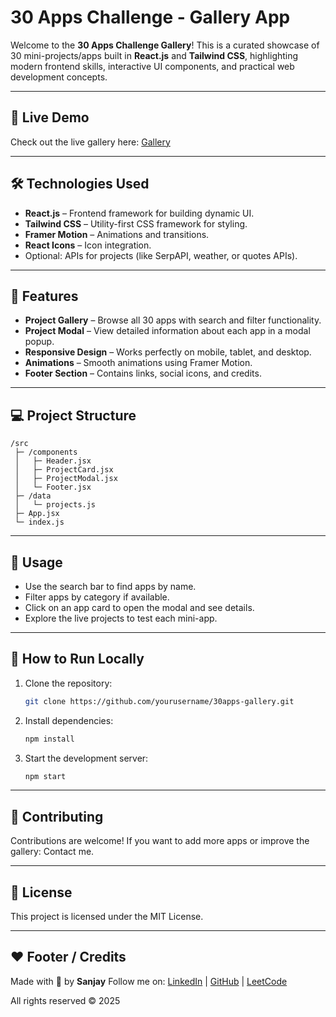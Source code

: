 # 30 Apps Challenge - Gallery App

Welcome to the **30 Apps Challenge Gallery**! This is a curated showcase of 30 mini-projects/apps built in **React.js** and **Tailwind CSS**, highlighting modern frontend skills, interactive UI components, and practical web development concepts.

---

## 🌟 Live Demo

Check out the live gallery here: [Gallery](https://30appsgallery.vercel.app/)

---

## 🛠️ Technologies Used

* **React.js** – Frontend framework for building dynamic UI.
* **Tailwind CSS** – Utility-first CSS framework for styling.
* **Framer Motion** – Animations and transitions.
* **React Icons** – Icon integration.
* Optional: APIs for projects (like SerpAPI, weather, or quotes APIs).

---

## 📂 Features

* **Project Gallery** – Browse all 30 apps with search and filter functionality.
* **Project Modal** – View detailed information about each app in a modal popup.
* **Responsive Design** – Works perfectly on mobile, tablet, and desktop.
* **Animations** – Smooth animations using Framer Motion.
* **Footer Section** – Contains links, social icons, and credits.

---

## 💻 Project Structure

```
/src
 ├─ /components
 │   ├─ Header.jsx
 │   ├─ ProjectCard.jsx
 │   ├─ ProjectModal.jsx
 │   └─ Footer.jsx
 ├─ /data
 │   └─ projects.js
 ├─ App.jsx
 └─ index.js
```

---

## 📌 Usage

* Use the search bar to find apps by name.
* Filter apps by category if available.
* Click on an app card to open the modal and see details.
* Explore the live projects to test each mini-app.

---

## 🚀 How to Run Locally

1. Clone the repository:

   ```bash
   git clone https://github.com/yourusername/30apps-gallery.git
   ```
2. Install dependencies:

   ```bash
   npm install
   ```
3. Start the development server:

   ```bash
   npm start
   ```
---

## 🤝 Contributing

Contributions are welcome! If you want to add more apps or improve the gallery:
Contact me.

---

## 📄 License

This project is licensed under the MIT License.

---

## ❤️ Footer / Credits

Made with 💖 by **Sanjay**
Follow me on: [LinkedIn](https://linkedin.com/in/josanweb/) | [GitHub](https://github.com/sanjaydeveloper-001/) | [LeetCode](https://leetcode.com/u/Sanjay_dev_001/)

All rights reserved © 2025

